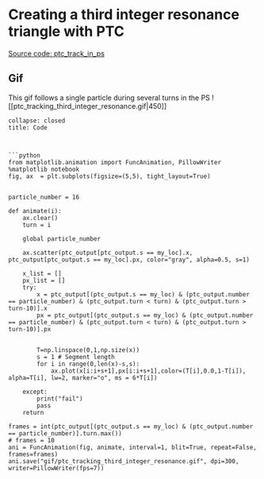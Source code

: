 # Creating a third integer resonance triangle with PTC

[Source code: ptc_track_in_ps](https://gitlab.cern.ch/eljohnso/acc-models-tls-eliott-fork/-/blob/EliottBranch/ps_extraction/east-fast-extraction/ptc_track_in_ps.ipynb)

## Gif

This gif follows a single particle during several turns in the PS
![[ptc_tracking_third_integer_resonance.gif|450]]

```ad-example
collapse: closed
title: Code



```python
from matplotlib.animation import FuncAnimation, PillowWriter
%matplotlib notebook
fig, ax  = plt.subplots(figsize=(5,5), tight_layout=True)


particle_number = 16

def animate(i):
    ax.clear()
    turn = i

    global particle_number
    
    ax.scatter(ptc_output[ptc_output.s == my_loc].x, ptc_output[ptc_output.s == my_loc].px, color="gray", alpha=0.5, s=1)
    
    x_list = []
    px_list = []
    try:
        x = ptc_output[(ptc_output.s == my_loc) & (ptc_output.number == particle_number) & (ptc_output.turn < turn) & (ptc_output.turn > turn-10)].x
        px = ptc_output[(ptc_output.s == my_loc) & (ptc_output.number == particle_number) & (ptc_output.turn < turn) & (ptc_output.turn > turn-10)].px

        
        T=np.linspace(0,1,np.size(x))
        s = 1 # Segment length
        for i in range(0,len(x)-s,s):
            ax.plot(x[i:i+s+1],px[i:i+s+1],color=(T[i],0.0,1-T[i]), alpha=T[i], lw=2, marker="o", ms = 6*T[i])
            
    except:
        print("fail")
        pass
    return
    
frames = int(ptc_output[(ptc_output.s == my_loc) & (ptc_output.number == particle_number)].turn.max())
# frames = 10
ani = FuncAnimation(fig, animate, interval=1, blit=True, repeat=False, frames=frames)
ani.save("gif/ptc_tracking_third_integer_resonance.gif", dpi=300, writer=PillowWriter(fps=7))
```
